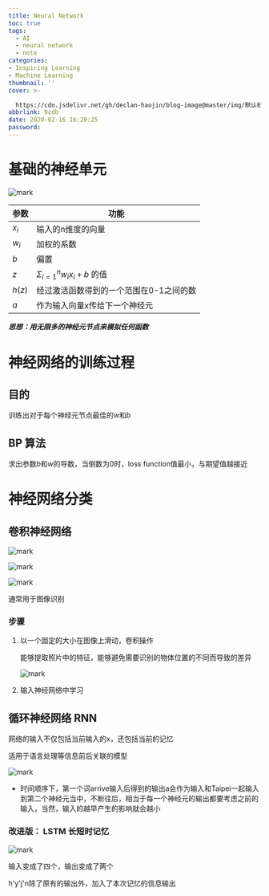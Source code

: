 ```yaml
---
title: Neural Network
toc: true
tags:
  - AI
  - neural network
  - note
categories:
- Inspiring Learning
- Machine Learning
thumbnail: ''
cover: >-

  https://cdn.jsdelivr.net/gh/declan-haojin/blog-image@master/img/默认标题_公众号封面首图_2020-02-16-0.png
abbrlink: 9cdb
date: 2020-02-16 16:20:25
password:
---
```


# 基础的神经单元

![mark](http://q56w84vfa.bkt.clouddn.com/blog/20200216/L5bW7qeTtSJD.png)

| 参数   | 功能                                    |
| ------ | --------------------------------------- |
| $x_i$  | 输入的n维度的向量                       |
| $w_i$  | 加权的系数                              |
| $b$    | 偏置                                    |
| $z$    | $\Sigma_{i=1}^{n} w_ix_i+b$ 的值        |
| $h(z)$ | 经过激活函数得到的一个范围在0-1之间的数 |
| $a$    | 作为输入向量x传给下一个神经元           |


<!--more-->

***思想：用无限多的神经元节点来模拟任何函数***

# 神经网络的训练过程

## 目的

训练出对于每个神经元节点最佳的$w$和$b$

## BP 算法

求出参数$b$和$w$的导数，当倒数为0时，loss function值最小，与期望值越接近

# 神经网络分类

## 卷积神经网络

![mark](http://q56w84vfa.bkt.clouddn.com/blog/20200216/I8hKFTyF1dVY.png)

![mark](http://q56w84vfa.bkt.clouddn.com/blog/20200216/mhBgvlpzRURJ.png)

![mark](http://q56w84vfa.bkt.clouddn.com/blog/20200216/4kiRPQqu2o7k.png)

通常用于图像识别

### 步骤

1. 以一个固定的大小在图像上滑动，卷积操作

   能够提取照片中的特征，能够避免需要识别的物体位置的不同而导致的差异

   ![mark](http://q56w84vfa.bkt.clouddn.com/blog/20200216/ybtdVgOTb1BR.png)

2. 输入神经网络中学习

## 循环神经网络 RNN

网络的输入不仅包括当前输入的x，还包括当前的记忆

适用于语言处理等信息前后关联的模型

![mark](http://q56w84vfa.bkt.clouddn.com/blog/20200216/HI1AUowbB3m7.png)

- 时间顺序下，第一个词arrive输入后得到的输出a会作为输入和Taipei一起输入到第二个神经元当中，不断往后，相当于每一个神经元的输出都要考虑之前的输入，当然，输入的越早产生的影响就会越小

### 改进版： LSTM 长短时记忆

![mark](http://q56w84vfa.bkt.clouddn.com/blog/20200216/FzMDRdYsLgID.png)

输入变成了四个，输出变成了两个

h'y'j'n除了原有的输出外，加入了本次记忆的信息输出
